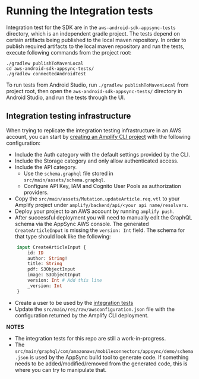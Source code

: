 
# Running the Integration tests

Integration test for the SDK are in the `aws-android-sdk-appsync-tests` directory, which is an independent gradle project. The tests depend on certain artifacts being published to the local maven repository. In order to publish required artifacts to the local maven repository and run the tests, execute following commands from the project root:

```
./gradlew publishToMavenLocal
cd aws-android-sdk-appsync-tests/
./gradlew connectedAndroidTest
```

To run tests from Android Studio, run `./gradlew publishToMavenLocal` from project root, then open the `aws-android-sdk-appsync-tests/` directory in Android Studio, and run the tests through the UI.

## Integration testing infrastructure

When trying to replicate the integration testing infrastructure in an AWS account, you can start by [creating an Amplify CLI project](https://docs.amplify.aws/cli/start/workflows) with the following configuration:

- Include the Auth category with the default settings provided by the CLI.
- Include the Storage category and only allow authenticated access.
- Include the API category.
    - Use the `schema.graphql` file stored in `src/main/assets/schema.graphql`.
    - Configure API Key, IAM and Cognito User Pools as authorization providers.
- Copy the `src/main/assets/Mutation.updateArticle.req.vtl` to your Amplify project under `amplify/backend/api/<your api name/resolvers`.
- Deploy your project to an AWS account by running `amplify push`.
- After successful deployment you will need to manually edit the GraphQL schema via the AppSync AWS console. The generated `CreateArticleInput` is missing the `version: Int` field. The schema for that type should look like the following:
```graphql
    input CreateArticleInput {
        id: ID
        author: String!
        title: String
        pdf: S3ObjectInput
        image: S3ObjectInput
        version: Int # Add this line
        _version: Int
    }
``` 
- Create a user to be used by the [integration tests](https://github.com/awslabs/aws-mobile-appsync-sdk-android/blob/57040fe1c9e918d9ff7d8a5fde9d57fbc2dbca92/aws-android-sdk-appsync-tests/src/androidTest/java/com/amazonaws/mobileconnectors/appsync/identity/CustomCognitoUserPool.java#L39)
- Update the `src/main/res/raw/awsconfiguration.json` file with the configuration returned by the Amplify CLI deployment. 

__NOTES__ 
- The integration tests for this repo are still a work-in-progress.
- The `src/main/graphql/com/amazonaws/mobileconnectors/appsync/demo/schema.json` is used by the AppSync build tool to generate code. If something needs to be added/modified/removed from the generated code, this is where you can try to manipulate that.